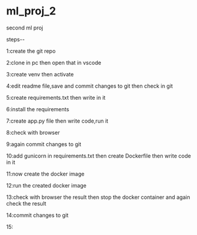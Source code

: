 # ml_proj_2

second ml proj

steps--

1:create the git repo

2:clone in pc then open that in vscode

3:create venv then activate

4:edit readme file,save and commit changes to git then check in git

5:create requirements.txt then write in it

6:install the requirements

7:create app.py file then write code,run it

8:check with browser

9:again commit changes to git

10:add gunicorn in requirements.txt then create Dockerfile then write code in it

11:now create the docker image

12:run the created docker image

13:check with browser the result then stop the docker container and again check the result

14:commit changes to git

15: